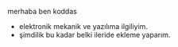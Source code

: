 merhaba ben koddas
- elektronik mekanik ve yazılıma ilgiliyim.
- şimdilik bu kadar belki ileride ekleme yaparım.
